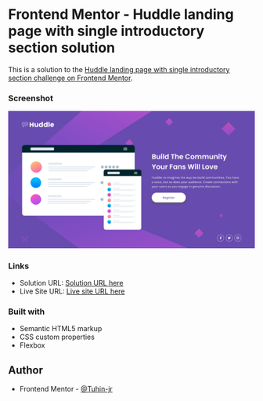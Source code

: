 # Frontend Mentor - Huddle landing page with single introductory section solution

This is a solution to the [Huddle landing page with single introductory section challenge on Frontend Mentor](https://www.frontendmentor.io/challenges/huddle-landing-page-with-a-single-introductory-section-B_2Wvxgi0).

### Screenshot

![](./Screenshot.png)

### Links

- Solution URL: [Solution URL here](https://www.frontendmentor.io/solutions/huddle-landing-page-with-a-single-introductory-section-e4qkT3ITt7)
- Live Site URL: [Live site URL here](https://donjr2.github.io/Frontend-Mentor---Huddle-landing-page-with-single-introductory-section-solution/)

### Built with

- Semantic HTML5 markup
- CSS custom properties
- Flexbox

## Author

- Frontend Mentor - [@Tuhin-jr](https://www.frontendmentor.io/profile/Tuhin-jr)
